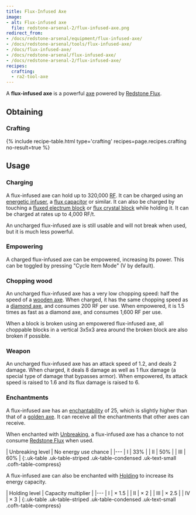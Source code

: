 ```yaml
---
title: Flux-Infused Axe
image:
- alt: Flux-infused axe
  file: redstone-arsenal-2/flux-infused-axe.png
redirect_from:
- /docs/redstone-arsenal/equipment/flux-infused-axe/
- /docs/redstone-arsenal/tools/flux-infused-axe/
- /docs/flux-infused-axe/
- /docs/redstone-arsenal/flux-infused-axe/
- /docs/redstone-arsenal-2/flux-infused-axe/
recipes:
  crafting:
  - ra2-tool-axe
---
```


A **flux-infused axe** is a powerful [axe](https://minecraft.gamepedia.com/Axe)
powered by [Redstone Flux](/docs/redstone-flux/).


Obtaining
---------

### Crafting
{% include recipe-table.html type='crafting' recipes=page.recipes.crafting no-result=true %}


Usage
-----

### Charging
A flux-infused axe can hold up to 320,000 [RF](/docs/redstone-flux/). It can be
charged using an [energetic infuser](/docs/1.12/thermal-expansion-5/energetic-infuser/), a [flux
capacitor](/docs/1.12/thermal-expansion-5/flux-capacitor/) or similar. It can also be charged by touching
a [fluxed electrum block](/docs/1.12/redstone-arsenal-2/fluxed-electrum-block/) or [flux crystal
block](/docs/1.12/redstone-arsenal-2/flux-crystal-block) while holding it. It can be charged at rates up
to 4,000 RF/t.

An uncharged flux-infused axe is still usable and will not break when used, but
it is much less powerful.

### Empowering
A charged flux-infused axe can be empowered, increasing its power. This can be
toggled by pressing "Cycle Item Mode" (V by default).

### Chopping wood
An uncharged flux-infused axe has a very low chopping speed: half the speed of a
[wooden axe](https://minecraft.gamepedia.com/Wooden_Axe). When charged, it has
the same chopping speed as a [diamond
axe](https://minecraft.gamepedia.com/Diamond_Axe), and consumes 200 RF per use.
When empowered, it is 1.5 times as fast as a diamond axe, and consumes 1,600 RF
per use.

When a block is broken using an empowered flux-infused axe, all choppable blocks
in a vertical 3x5x3 area around the broken block are also broken if possible.

### Weapon
An uncharged flux-infused axe has an attack speed of 1.2, and deals 2 damage.
When charged, it deals 8 damage as well as 1 flux damage (a special type of
damage that bypasses armor). When empowered, its attack speed is raised to 1.6
and its flux damage is raised to 6.

### Enchantments
A flux-infused axe has an
[enchantability](https://minecraft.gamepedia.com/Enchantability) of 25, which is
slightly higher than that of a [golden
axe](https://minecraft.gamepedia.com/Golden_Axe). It can receive all the
enchantments that other axes can receive.

When enchanted with [Unbreaking](https://minecraft.gamepedia.com/Unbreaking), a
flux-infused axe has a chance to not consume [Redstone
Flux](/docs/redstone-flux/) when used.

| Unbreaking level | No energy use chance |
|---
| I | 33% |
| II | 50% |
| III | 60% |
{:.uk-table .uk-table-striped .uk-table-condensed .uk-text-small .cofh-table-compress}

A flux-infused axe can also be enchanted with [Holding](/docs/1.12/cofh-core-4/holding/) to
increase its energy capacity.

| Holding level | Capacity multiplier |
|---
| I | × 1.5 |
| II | × 2 |
| III | × 2.5 |
| IV | × 3 |
{:.uk-table .uk-table-striped .uk-table-condensed .uk-text-small .cofh-table-compress}
